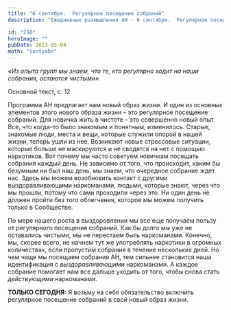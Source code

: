 ```yaml
---
title: "6 сентября.  Регулярное посещение собраний"
description: "Ежедневные размышления АН - 6 сентября.  Регулярное посещение собраний"

id: "250"
heroImage: ""
pubDate: 2023-05-04
moth: "sentyabr"
---
```


_«Из опыта групп мы знаем, что те, кто регулярно ходит на наши собрания,
остаются чистыми»._

Основной текст, с. 12

Программа АН предлагает нам новый образ жизни. И один из основных элементов
этого нового образа жизни – это регулярное посещение собраний. Для новичка
жить в чистоте – это совершенно новый опыт. Все, что когда-то было знакомым и
понятным, изменилось. Старые, знакомые люди, места и вещи, которые служили
опорой в нашей жизни, теперь ушли из нее. Возникают новые стрессовые ситуации,
которые больше не маскируются и не сводятся на нет с помощью наркотиков. Вот
почему мы часто советуем новичкам посещать собрания каждый день. Не зависимо
от того, что происходит, каким бы безумным ни был наш день, мы знаем, что
очередное собрание ждет нас. Здесь мы можем возобновить контакт с другими
выздоравливающими наркоманами, людьми, которые знают, через что мы прошли,
потому что сами проходили через это. Ни один день не должен пройти без того
облегчения, которое мы можем получить только в Сообществе.

По мере нашего роста в выздоровлении мы все еще получаем пользу от регулярного
посещения собраний. Как бы долго мы уже не оставались чистыми, мы не перестаем
быть наркоманами. Конечно, мы, скорее всего, не начнем тут же употреблять
наркотики в огромных количествах, если пропустим собрания в течение нескольких
дней. Но чем чаще мы посещаем собрания АН, тем сильнее становится наша
идентификация с _выздоравливающими_ наркоманами. А каждое собрание помогает
нам все дальше уходить от того, чтобы снова стать _действующими_ наркоманами.

**ТОЛЬКО СЕГОДНЯ:** Я возьму на себя обязательство включить регулярное
посещение собраний в свой новый образ жизни.
